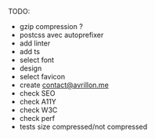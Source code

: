 TODO:

- gzip compression ?
- postcss avec autoprefixer
- add linter
- add ts
- select font
- design
- select favicon
- create contact@avrillon.me
- check SEO
- check A11Y
- check W3C
- check perf
- tests size compressed/not compressed
